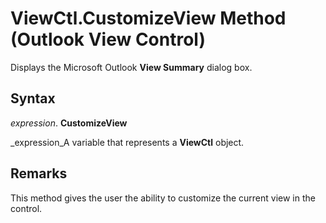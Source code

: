 
# ViewCtl.CustomizeView Method (Outlook View Control)

Displays the Microsoft Outlook  **View Summary** dialog box.


## Syntax

 _expression_. **CustomizeView**

 _expression_A variable that represents a  **ViewCtl** object.


## Remarks

This method gives the user the ability to customize the current view in the control.


